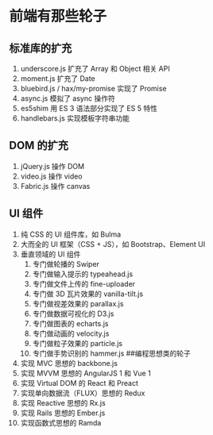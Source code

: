 # 前端有那些轮子

## 标准库的扩充
1. underscore.js 扩充了 Array 和 Object 相关 API
2. moment.js 扩充了 Date
3. bluebird.js / hax/my-promise 实现了 Promise
4. async.js 模拟了 async 操作符
5. es5shim 用 ES 3 语法部分实现了 ES 5 特性
6. handlebars.js 实现模板字符串功能
## DOM 的扩充
1. jQuery.js 操作 DOM
2. video.js 操作 video
3. Fabric.js 操作 canvas
## UI 组件
1. 纯 CSS 的 UI 组件库，如 Bulma
2. 大而全的 UI 框架（CSS + JS），如 Bootstrap、Element UI
3. 垂直领域的 UI 组件
    1. 专门做轮播的 Swiper
    2. 专门做输入提示的 typeahead.js
    3. 专门做文件上传的 fine-uploader
    4. 专门做 3D 瓦片效果的 vanilla-tilt.js
    5. 专门做视差效果的 parallax.js
    6. 专门做数据可视化的 D3.js
    7. 专门做图表的 echarts.js
    8. 专门做动画的 velocity.js
    9. 专门做粒子效果的 particle.js
    10. 专门做手势识别的 hammer.js
##编程思想类的轮子
1. 实现 MVC 思想的 backbone.js
2. 实现 MVVM 思想的 AngularJS 1 和 Vue 1
3. 实现 Virtual DOM 的 React 和 Preact
4. 实现单向数据流（FLUX）思想的 Redux
5. 实现 Reactive 思想的 Rx.js
6. 实现 Rails 思想的 Ember.js
7. 实现函数式思想的 Ramda